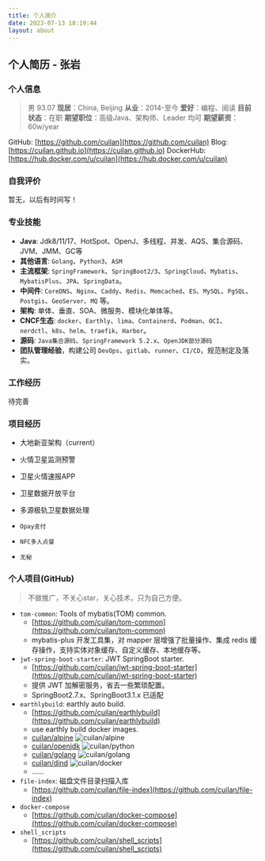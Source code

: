 ```yaml
---
title: 个人简介
date: 2023-07-13 18:19:44
layout: about
---
```


## 个人简历 - 张岩

### 个人信息

> 男 93.07
> **现居**：China, Beijing
> **从业**：2014-至今
> **爱好**：编程、阅读
> **目前状态**：在职
> **期望职位**：高级Java、架构师、Leader 均可
> **期望薪资**：60w/year

GitHub: [https://github.com/cuilan](https://github.com/cuilan)
Blog: [https://cuilan.github.io](https://cuilan.github.io)
DockerHub: [https://hub.docker.com/u/cuilan](https://hub.docker.com/u/cuilan)

### 自我评价

暂无，以后有时间写！

### 专业技能

* **Java**: Jdk8/11/17、HotSpot、OpenJ、多线程、并发、AQS、集合源码、JVM、JMM、GC等
* **其他语言**: `Golang`、`Python3`、`ASM`
* **主流框架**: `SpringFramework`、`SpringBoot2/3`、`SpringCloud`、`Mybatis`、`MybatisPlus`、`JPA`、`SpringData`。
* **中间件**: `CoreDNS`、`Nginx`、`Caddy`、`Redis`、`Memcached`、`ES`、`MySQL`、`PgSQL`、`Postgis`、`GeoServer`、`MQ` 等。
* **架构**: 单体、垂直、SOA、微服务、模块化单体等。
* **CNCF生态**: `docker`、`Earthly`、`lima`、`Containerd`、`Podman`、`OCI`、`nerdctl`、`k8s`、`helm`、`traefik`、`Harbor`。
* **源码**: `Java集合源码`、`SpringFramework 5.2.x`、`OpenJDK部分源码`
* **团队管理经验**，构建公司 `DevOps`、`gitlab`、`runner`、`CI/CD`，规范制定及落实。

### 工作经历

待完善

### 项目经历

* 大地新亚架构（current）
* 火情卫星监测预警
* 卫星火情速报APP
* 卫星数据开放平台
* 多源极轨卫星数据处理

* `Opay支付`
* `NFC多人点餐`
* `无秘`

### 个人项目(GitHub)

> 不做推广，不关心star，关心技术，只为自己方便。

* `tom-common`: Tools of mybatis(TOM) common.
  * [https://github.com/cuilan/tom-common](https://github.com/cuilan/tom-common)
  * mybatis-plus 开发工具集，对 mapper 层增强了批量操作、集成 redis 缓存操作，支持实体对象缓存、自定义缓存、本地缓存等。
* `jwt-spring-boot-starter`: JWT SpringBoot starter.
  * [https://github.com/cuilan/jwt-spring-boot-starter](https://github.com/cuilan/jwt-spring-boot-starter)
  * 提供 JWT 加解密服务，省去一些繁琐配置。
  * SpringBoot2.7.x、SpringBoot3.1.x 已适配
* `earthlybuild`: earthly auto build.
  * [https://github.com/cuilan/earthlybuild](https://github.com/cuilan/earthlybuild)
  * use earthly build docker images.
  * [cuilan/alpine](https://hub.docker.com/r/cuilan/alpine) ![cuilan/alpine](https://github.com/cuilan/earthlybuild/actions/workflows/alpine.yaml/badge.svg)
  * [cuilan/openjdk](https://hub.docker.com/r/cuilan/openjdk) ![cuilan/python](https://github.com/cuilan/earthlybuild/actions/workflows/openjdk.yaml/badge.svg)
  * [cuilan/golang](https://hub.docker.com/r/cuilan/golang) ![cuilan/golang](https://github.com/cuilan/earthlybuild/actions/workflows/golang.yaml/badge.svg)
  * [cuilan/dind](https://hub.docker.com/r/cuilan/dind) ![cuilan/docker](https://github.com/cuilan/earthlybuild/actions/workflows/centos.yaml/badge.svg)
  * ......
* `file-index`: 磁盘文件目录扫描入库
  * [https://github.com/cuilan/file-index](https://github.com/cuilan/file-index)
* `docker-compose`
  * [https://github.com/cuilan/docker-compose](https://github.com/cuilan/docker-compose)
* `shell_scripts`
  * [https://github.com/cuilan/shell_scripts](https://github.com/cuilan/shell_scripts)
